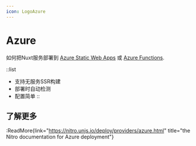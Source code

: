 ```yaml
---
icon: LogoAzure
---
```


# Azure

如何把Nuxt服务部署到 [Azure Static Web Apps](https://azure.microsoft.com/en-us/services/app-service/static/) 或 [Azure Functions](https://azure.microsoft.com/en-us/services/functions).

::list

- 支持无服务SSR构建
- 部署时自动检测
- 配置简单
::

## 了解更多

:ReadMore{link="https://nitro.unjs.io/deploy/providers/azure.html" title="the Nitro documentation for Azure deployment"}
